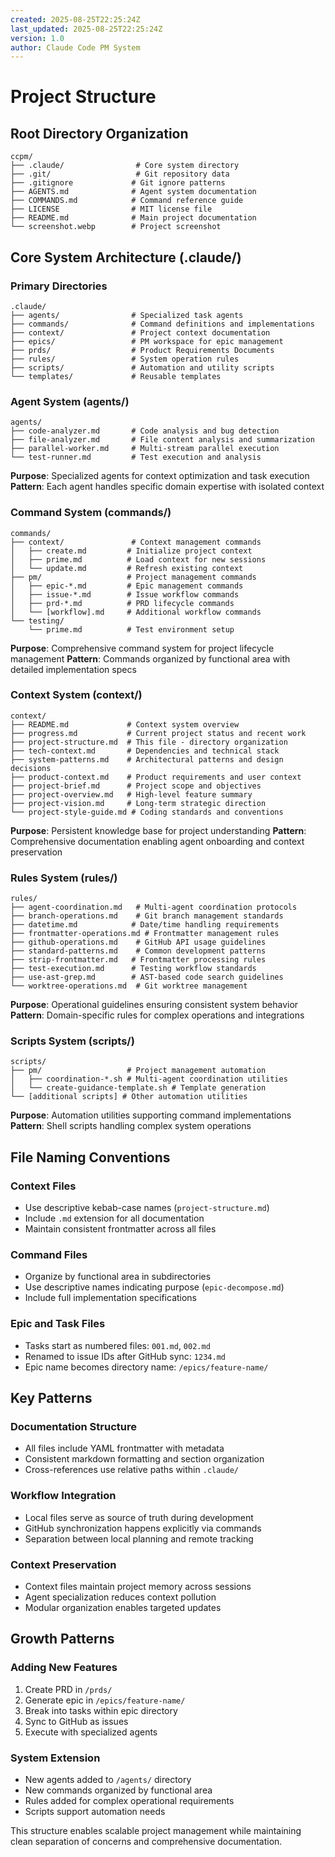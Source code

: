 ```yaml
---
created: 2025-08-25T22:25:24Z
last_updated: 2025-08-25T22:25:24Z
version: 1.0
author: Claude Code PM System
---
```


# Project Structure

## Root Directory Organization

```
ccpm/
├── .claude/                # Core system directory
├── .git/                   # Git repository data
├── .gitignore             # Git ignore patterns
├── AGENTS.md              # Agent system documentation
├── COMMANDS.md            # Command reference guide
├── LICENSE                # MIT license file
├── README.md              # Main project documentation
└── screenshot.webp        # Project screenshot
```

## Core System Architecture (.claude/)

### Primary Directories

```
.claude/
├── agents/                # Specialized task agents
├── commands/              # Command definitions and implementations
├── context/               # Project context documentation
├── epics/                 # PM workspace for epic management
├── prds/                  # Product Requirements Documents
├── rules/                 # System operation rules
├── scripts/               # Automation and utility scripts
└── templates/             # Reusable templates
```

### Agent System (agents/)

```
agents/
├── code-analyzer.md       # Code analysis and bug detection
├── file-analyzer.md       # File content analysis and summarization
├── parallel-worker.md     # Multi-stream parallel execution
└── test-runner.md         # Test execution and analysis
```

**Purpose**: Specialized agents for context optimization and task execution
**Pattern**: Each agent handles specific domain expertise with isolated context

### Command System (commands/)

```
commands/
├── context/               # Context management commands
│   ├── create.md         # Initialize project context
│   ├── prime.md          # Load context for new sessions
│   └── update.md         # Refresh existing context
├── pm/                   # Project management commands
│   ├── epic-*.md         # Epic management commands
│   ├── issue-*.md        # Issue workflow commands
│   ├── prd-*.md          # PRD lifecycle commands
│   └── [workflow].md     # Additional workflow commands
└── testing/
    └── prime.md          # Test environment setup
```

**Purpose**: Comprehensive command system for project lifecycle management
**Pattern**: Commands organized by functional area with detailed implementation specs

### Context System (context/)

```
context/
├── README.md             # Context system overview
├── progress.md           # Current project status and recent work
├── project-structure.md  # This file - directory organization
├── tech-context.md       # Dependencies and technical stack
├── system-patterns.md    # Architectural patterns and design decisions
├── product-context.md    # Product requirements and user context
├── project-brief.md      # Project scope and objectives
├── project-overview.md   # High-level feature summary
├── project-vision.md     # Long-term strategic direction
└── project-style-guide.md # Coding standards and conventions
```

**Purpose**: Persistent knowledge base for project understanding
**Pattern**: Comprehensive documentation enabling agent onboarding and context preservation

### Rules System (rules/)

```
rules/
├── agent-coordination.md   # Multi-agent coordination protocols
├── branch-operations.md    # Git branch management standards
├── datetime.md            # Date/time handling requirements
├── frontmatter-operations.md # Frontmatter management rules
├── github-operations.md    # GitHub API usage guidelines
├── standard-patterns.md    # Common development patterns
├── strip-frontmatter.md   # Frontmatter processing rules
├── test-execution.md      # Testing workflow standards
├── use-ast-grep.md        # AST-based code search guidelines
└── worktree-operations.md  # Git worktree management
```

**Purpose**: Operational guidelines ensuring consistent system behavior
**Pattern**: Domain-specific rules for complex operations and integrations

### Scripts System (scripts/)

```
scripts/
├── pm/                   # Project management automation
│   ├── coordination-*.sh # Multi-agent coordination utilities
│   └── create-guidance-template.sh # Template generation
└── [additional scripts] # Other automation utilities
```

**Purpose**: Automation utilities supporting command implementations
**Pattern**: Shell scripts handling complex system operations

## File Naming Conventions

### Context Files
- Use descriptive kebab-case names (`project-structure.md`)
- Include `.md` extension for all documentation
- Maintain consistent frontmatter across all files

### Command Files  
- Organize by functional area in subdirectories
- Use descriptive names indicating purpose (`epic-decompose.md`)
- Include full implementation specifications

### Epic and Task Files
- Tasks start as numbered files: `001.md`, `002.md`
- Renamed to issue IDs after GitHub sync: `1234.md`
- Epic name becomes directory name: `/epics/feature-name/`

## Key Patterns

### Documentation Structure
- All files include YAML frontmatter with metadata
- Consistent markdown formatting and section organization
- Cross-references use relative paths within `.claude/`

### Workflow Integration
- Local files serve as source of truth during development
- GitHub synchronization happens explicitly via commands
- Separation between local planning and remote tracking

### Context Preservation
- Context files maintain project memory across sessions
- Agent specialization reduces context pollution
- Modular organization enables targeted updates

## Growth Patterns

### Adding New Features
1. Create PRD in `/prds/`
2. Generate epic in `/epics/feature-name/`
3. Break into tasks within epic directory
4. Sync to GitHub as issues
5. Execute with specialized agents

### System Extension
- New agents added to `/agents/` directory
- New commands organized by functional area
- Rules added for complex operational requirements
- Scripts support automation needs

This structure enables scalable project management while maintaining clean separation of concerns and comprehensive documentation.